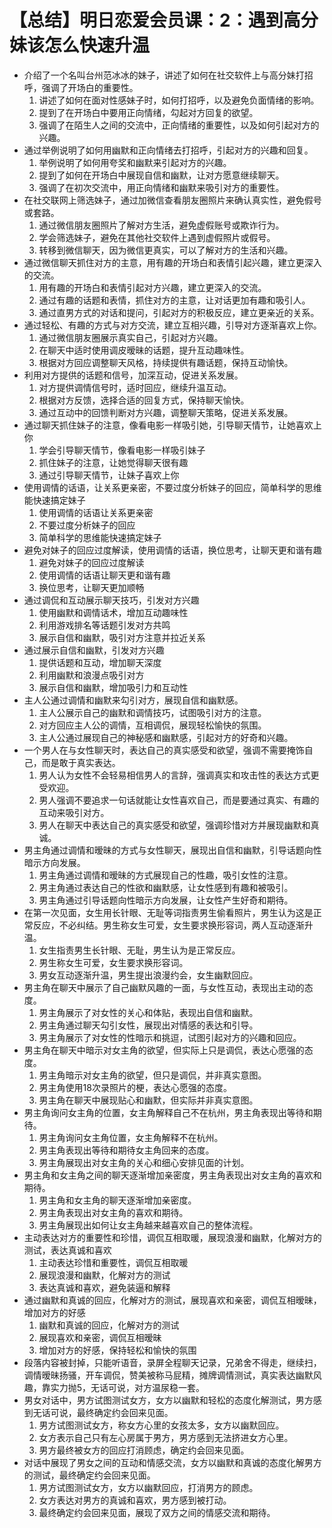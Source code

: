# 【总结】明日恋爱会员课：2：遇到高分妹该怎么快速升温

-   介绍了一个名叫台州范冰冰的妹子，讲述了如何在社交软件上与高分妹打招呼，强调了开场白的重要性。
    1.  讲述了如何在面对性感妹子时，如何打招呼，以及避免负面情绪的影响。
    2.  提到了在开场白中要用正向情绪，勾起对方回复的欲望。
    3.  强调了在陌生人之间的交流中，正向情绪的重要性，以及如何引起对方的兴趣。
-   通过举例说明了如何用幽默和正向情绪去打招呼，引起对方的兴趣和回复。
    1.  举例说明了如何用夸奖和幽默来引起对方的兴趣。
    2.  提到了如何在开场白中展现自信和幽默，让对方愿意继续聊天。
    3.  强调了在初次交流中，用正向情绪和幽默来吸引对方的重要性。
-   在社交联网上筛选妹子，通过加微信查看朋友圈照片来确认真实性，避免假号或套路。
    1.  通过微信朋友圈照片了解对方生活，避免虚假账号或欺诈行为。
    2.  学会筛选妹子，避免在其他社交软件上遇到虚假照片或假号。
    3.  转移到微信聊天，因为微信更真实，可以了解对方的生活和兴趣。
-   通过微信聊天抓住对方的主意，用有趣的开场白和表情引起兴趣，建立更深入的交流。
    1.  用有趣的开场白和表情引起对方兴趣，建立更深入的交流。
    2.  通过有趣的话题和表情，抓住对方的主意，让对话更加有趣和吸引人。
    3.  通过直男方式的对话和提问，引起对方的积极反应，建立更亲近的关系。
-   通过轻松、有趣的方式与对方交流，建立互相兴趣，引导对方逐渐喜欢上你。
    1.  通过微信朋友圈展示真实自己，引起对方兴趣。
    2.  在聊天中适时使用调皮暧昧的话题，提升互动趣味性。
    3.  根据对方回应调整聊天风格，持续提供有趣话题，保持互动愉快。
-   利用对方提供的话题和信号，加深互动，促进关系发展。
    1.  对方提供调情信号时，适时回应，继续升温互动。
    2.  根据对方反馈，选择合适的回复方式，保持聊天愉快。
    3.  通过互动中的回馈判断对方兴趣，调整聊天策略，促进关系发展。
-   通过聊天抓住妹子的注意，像看电影一样吸引她，引导聊天情节，让她喜欢上你
    1.  学会引导聊天情节，像看电影一样吸引妹子
    2.  抓住妹子的注意，让她觉得聊天很有趣
    3.  通过引导聊天情节，让妹子喜欢上你
-   使用调情的话语，让关系更亲密，不要过度分析妹子的回应，简单科学的思维能快速搞定妹子
    1.  使用调情的话语让关系更亲密
    2.  不要过度分析妹子的回应
    3.  简单科学的思维能快速搞定妹子
-   避免对妹子的回应过度解读，使用调情的话语，换位思考，让聊天更和谐有趣
    1.  避免对妹子的回应过度解读
    2.  使用调情的话语让聊天更和谐有趣
    3.  换位思考，让聊天更加顺畅
-   通过调侃和互动展示聊天技巧，引发对方兴趣
    1.  使用幽默和调情话术，增加互动趣味性
    2.  利用游戏排名等话题引发对方共鸣
    3.  展示自信和幽默，吸引对方注意并拉近关系
-   通过展示自信和幽默，引发对方兴趣
    1.  提供话题和互动，增加聊天深度
    2.  利用幽默和浪漫点吸引对方
    3.  展示自信和幽默，增加吸引力和互动性
-   主人公通过调情和幽默来勾引对方，展现自信和幽默感。
    1.  主人公展示自己的幽默和调情技巧，试图吸引对方的注意。
    2.  对方回应主人公的调情，互相调侃，展现轻松愉快的氛围。
    3.  主人公通过展现自己的神秘感和幽默感，引起对方的好奇和兴趣。
-   一个男人在与女性聊天时，表达自己的真实感受和欲望，强调不需要掩饰自己，而是敢于真实表达。
    1.  男人认为女性不会轻易相信男人的言辞，强调真实和攻击性的表达方式更受欢迎。
    2.  男人强调不要追求一句话就能让女性喜欢自己，而是要通过真实、有趣的互动来吸引对方。
    3.  男人在聊天中表达自己的真实感受和欲望，强调珍惜对方并展现幽默和真诚。
-   男主角通过调情和暧昧的方式与女性聊天，展现出自信和幽默，引导话题向性暗示方向发展。
    1.  男主角通过调情和暧昧的方式展现自己的性趣，吸引女性的注意。
    2.  男主角通过表达自己的性欲和幽默感，让女性感到有趣和被吸引。
    3.  男主角通过引导话题向性暗示方向发展，让女性产生好奇和期待。
-   在第一次见面，女生用长针眼、无耻等词指责男生偷看照片，男生认为这是正常反应，不必纠结。男生称女生可爱，女生要求换形容词，两人互动逐渐升温。
    1.  女生指责男生长针眼、无耻，男生认为是正常反应。
    2.  男生称女生可爱，女生要求换形容词。
    3.  男女互动逐渐升温，男生提出浪漫约会，女生幽默回应。
-   男主角在聊天中展示了自己幽默风趣的一面，与女性互动，表现出主动的态度。
    1.  男主角展示了对女性的关心和体贴，表现出自信和幽默。
    2.  男主角通过聊天勾引女性，展现出对情感的表达和引导。
    3.  男主角展示了对女性的性暗示和挑逗，试图引起对方的兴趣和回应。
-   男主角在聊天中暗示对女主角的欲望，但实际上只是调侃，表达心愿强的态度。
    1.  男主角暗示对女主角的欲望，但只是调侃，并非真实意图。
    2.  男主角使用18次录照片的梗，表达心愿强的态度。
    3.  男主角在聊天中展现贴心和幽默，但实际并非真实意图。
-   男主角询问女主角的位置，女主角解释自己不在杭州，男主角表现出等待和期待。
    1.  男主角询问女主角位置，女主角解释不在杭州。
    2.  男主角表现出等待和期待女主角回来的态度。
    3.  男主角展现出对女主角的关心和细心安排见面的计划。
-   男主角和女主角之间的聊天逐渐增加亲密度，男主角表现出对女主角的喜欢和期待。
    1.  男主角和女主角的聊天逐渐增加亲密度。
    2.  男主角表现出对女主角的喜欢和期待。
    3.  男主角展现出如何让女主角越来越喜欢自己的整体流程。
-   主动表达对方的重要性和珍惜，调侃互相取暖，展现浪漫和幽默，化解对方的测试，表达真诚和喜欢
    1.  主动表达珍惜和重要性，调侃互相取暖
    2.  展现浪漫和幽默，化解对方的测试
    3.  表达真诚和喜欢，避免装逼和解释
-   通过幽默和真诚的回应，化解对方的测试，展现喜欢和亲密，调侃互相暧昧，增加对方的好感
    1.  幽默和真诚的回应，化解对方的测试
    2.  展现喜欢和亲密，调侃互相暧昧
    3.  增加对方的好感，保持轻松和愉快的氛围
-   段落内容被封掉，只能听语音，录屏全程聊天记录，兄弟舍不得走，继续扫，调情暧昧扬骚，开车调侃，赞美被称马屁精，摊牌调情测试，真实表达幽默风趣，靠实力抛5，无话可说，对方温尿稳一套。
-   男女对话中，男方试图测试女方，女方以幽默和轻松的态度化解测试，男方感到无话可说，最终确定约会回来见面。
    1.  男方试图测试女方，称女方心里的女孩太多，女方以幽默回应。
    2.  女方表示自己只有左心房属于男方，男方感到无法挤进女方心里。
    3.  男方最终被女方的回应打消顾虑，确定约会回来见面。
-   对话中展现了男女之间的互动和情感交流，女方以幽默和真诚的态度化解男方的测试，最终确定约会回来见面。
    1.  男方试图测试女方，女方以幽默回应，打消男方的顾虑。
    2.  女方表达对男方的真诚和喜欢，男方感到被打动。
    3.  最终确定约会回来见面，展现了双方之间的情感交流和期待。